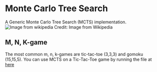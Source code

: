 # Monte Carlo Tree Search
A Generic Monte Carlo Tree Search (MCTS) implementation.
![Image from wikipedia](https://upload.wikimedia.org/wikipedia/commons/2/21/MCTS-steps.svg)
Credit: Image from Wikipedia

## M, N, K-game
The most common m, n, k-games are tic-tac-toe (3,3,3) and gomoku (15,15,5).
You can use MCTS on a Tic-Tac-Toe game by running the file at [here](examples/tictactoe_mcts.py)
